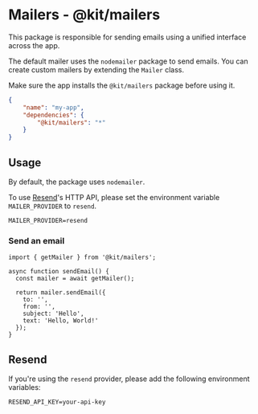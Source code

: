 # Mailers - @kit/mailers

This package is responsible for sending emails using a unified interface across the app.

The default mailer uses the `nodemailer` package to send emails. You can create custom mailers by extending the `Mailer` class.

Make sure the app installs the `@kit/mailers` package before using it.

```json
{
    "name": "my-app",
    "dependencies": {
        "@kit/mailers": "*"
    }
}
```

## Usage

By default, the package uses `nodemailer`. 

To use [Resend](https:///resend.com)'s HTTP API, please set the environment variable `MAILER_PROVIDER` to `resend`.

```
MAILER_PROVIDER=resend
```

### Send an email

```tsx
import { getMailer } from '@kit/mailers';

async function sendEmail() {
  const mailer = await getMailer();

  return mailer.sendEmail({
    to: '',
    from: '',
    subject: 'Hello',
    text: 'Hello, World!'
  });
}
```

## Resend

If you're using the `resend` provider, please add the following environment variables:

```
RESEND_API_KEY=your-api-key
```